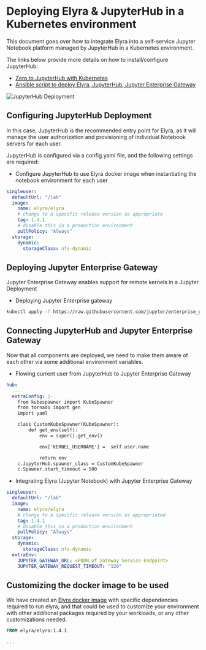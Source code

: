 <!--
{% comment %}
Copyright 2018-2020 IBM Corporation

Licensed under the Apache License, Version 2.0 (the "License");
you may not use this file except in compliance with the License.
You may obtain a copy of the License at

http://www.apache.org/licenses/LICENSE-2.0

Unless required by applicable law or agreed to in writing, software
distributed under the License is distributed on an "AS IS" BASIS,
WITHOUT WARRANTIES OR CONDITIONS OF ANY KIND, either express or implied.
See the License for the specific language governing permissions and
limitations under the License.
{% endcomment %}
-->

# Deploying Elyra & JupyterHub in a Kubernetes environment

This document goes over how to integrate Elyra into a self-service Jupyter Notebook platform
managed by JupyterHub in a Kubernetes environment.

The links below provide more details on how to install/configure JupyterHub:
 - [Zero to JupyterHub with Kubernetes](https://zero-to-jupyterhub.readthedocs.io/en/latest/index.html)
 - [Ansible script to deploy Elyra, JupyterHub, Jupyter Enterprise Gateway](https://github.com/lresende/ansible-kubernetes-cluster)

![JupyterHub Deployment](https://raw.githubusercontent.com/lresende/ansible-kubernetes-cluster/master/docs/images/elyra-deployment-diagram.png)

## Configuring JupyterHub Deployment

In this case, JupyterHub is the recommended entry point for Elyra, as it will manage the user
authorization and provisioning of individual Notebook servers for each user.

JupyterHub is configured via a config.yaml file, and the following settings are required:

 * Configure JupyterHub to use Elyra docker image when instantiating the notebook environment for each user

```yaml
singleuser:
  defaultUrl: "/lab"
  image:
    name: elyra/elyra
    # change to a specific release version as appropriate
    tag: 1.4.1
    # disable this in a production environment
    pullPolicy: "Always"
  storage:
    dynamic:
      storageClass: nfs-dynamic
```

## Deploying Jupyter Enterprise Gateway

Jupyter Enterprise Gateway enables support for remote kernels in a Jupyter Deployment

 * Deploying Jupyter Enterprise gateway

```bash
kubectl apply -f https://raw.githubusercontent.com/jupyter/enterprise_gateway/v2.1.1/etc/kubernetes/enterprise-gateway.yaml
```

## Connecting JupyterHub and Jupyter Enterprise Gateway

Now that all components are deployed, we need to make them aware of each other via some
additional environment variables.

 * Flowing current user from JupyterHub to Jupyter Enterprise Gateway

```yaml
hub:
  ...
  extraConfig: |-
    from kubespawner import KubeSpawner
    from tornado import gen
    import yaml

    class CustomKubeSpawner(KubeSpawner):
        def get_env(self):
            env = super().get_env()

            env['KERNEL_USERNAME'] =  self.user.name

            return env
    c.JupyterHub.spawner_class = CustomKubeSpawner
    c.Spawner.start_timeout = 500
```

  * Integrating Elyra (Jupyter Notebook) with Jupyter Enterprise Gateway

```yaml
singleuser:
  defaultUrl: "/lab"
  image:
    name: elyra/elyra
    # change to a specific release version as appropriated
    tag: 1.4.1
    # disable this in a production environment
    pullPolicy: "Always"
  storage:
    dynamic:
      storageClass: nfs-dynamic
  extraEnv:
    JUPYTER_GATEWAY_URL: <FQDN of Gateway Service Endpoint>
    JUPYTER_GATEWAY_REQUEST_TIMEOUT: "120"
```

## Customizing the docker image to be used

We have created an [Elyra docker image](https://hub.docker.com/r/elyra/elyra) with specific dependencies
required to run elyra, and that could be used to customize your environment with other additional
packages required by your workloads, or any other customizations needed.

```dockerfile
FROM elyra/elyra:1.4.1

...


```
